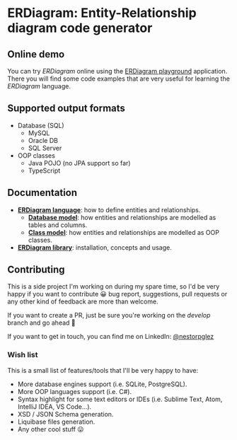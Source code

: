 # ERDiagram: Entity-Relationship diagram code generator

## Online demo

You can try _ERDiagram_ online using the [ERDiagram playground](http://erdiagram.nestorrente.com/) application.
There you will find some code examples that are very useful for learning the _ERDiagram_ language.

## Supported output formats

* Database (SQL)
    * MySQL
    * Oracle DB
    * SQL Server
* OOP classes
    * Java POJO (no JPA support so far)
    * TypeScript

## Documentation

* **[ERDiagram language](docs/ERDiagram_language.md)**: how to define entities and relationships.
    * **[Database model](docs/Database_model.md)**: how entities and relationships are modelled as tables and columns.
    * **[Class model](docs/Class_model.md)**: how entities and relationships are modelled as OOP classes.
* **[ERDiagram library](docs/Library_usage.md)**: installation, concepts and usage.

## Contributing

This is a side project I'm working on during my spare time, so I'd be very happy if you want to contribute :grinning: bug
report, suggestions, pull requests or any other kind of feedback are more than welcome.

If you want to create a PR, just be sure you're working on the _develop_ branch and go ahead :slightly_smiling_face:

If you want to get in touch, you can find me on LinkedIn: [@nestorpglez](https://www.linkedin.com/in/nestorpglez/)

### Wish list

This is a small list of features/tools that I'll be very happy to have:

* More database engines support (i.e. SQLite, PostgreSQL).
* More OOP languages support (i.e. C#).
* Syntax highlight for some text editors or IDEs (i.e. Sublime Text, Atom, IntelliJ IDEA, VS Code...).
* XSD / JSON Schema generation.
* Liquibase files generation.
* Any other cool stuff :stuck_out_tongue:
